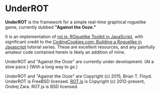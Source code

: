 # UnderROT #

**UnderROT** is the framework for a simple real-time graphical roguelike game, currently dubbed **"Against the Ooze."**

It is an implementation of [rot.js: ROguelike Toolkit in JavaScript](http://ondras.github.io/rot.js/hp/), with significant credit to the [CodingCookies.com: Building a Roguelike in Javascript](http://www.codingcookies.com/2013/04/01/building-a-roguelike-in-javascript-part-1/) tutorial series. These are excellent resources, and any painfully amateur code contained herein is likely an addition of mine.

UnderROT and "Against the Ooze" are currently under development. (At a slow pace.) (With a long way to go.)

UnderROT and "Against the Ooze" are Copyright (c) 2015, Brian T. Floyd. UnderROT is FreeBSD licensed. [ROT.js](http://ondras.github.io/rot.js/hp/) is Copyright (c) 2012-present, Ondrej Zara. ROT.js is BSD licensed.
